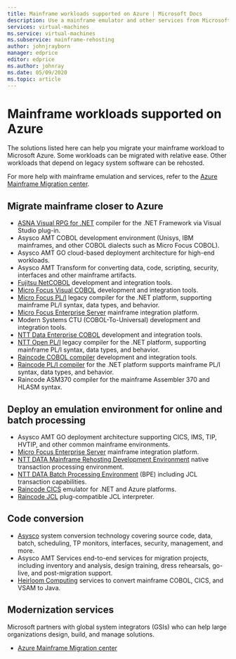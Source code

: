 ```yaml
---
title: Mainframe workloads supported on Azure | Microsoft Docs
description: Use a mainframe emulator and other services from Microsoft partners to rehost your mainframe workloads such as IBM Z-based systems using Microsoft Azure.
services: virtual-machines
ms.service: virtual-machines
ms.subservice: mainframe-rehosting
author: johnjrayborn
manager: edprice
editor: edprice
ms.author: johnray
ms.date: 05/09/2020
ms.topic: article
---
```


# Mainframe workloads supported on Azure

The solutions listed here can help you migrate your mainframe workload to Microsoft Azure. Some workloads can be migrated with relative ease. Other workloads that depend on legacy system software can be rehosted. 

For more help with mainframe emulation and services, refer to the [Azure Mainframe Migration center](https://azure.microsoft.com/migration/mainframe/).

## Migrate mainframe closer to Azure

- [ASNA Visual RPG for .NET](https://docs.asna.com/documentation/Help170/AVR/_HTML/AvrInstallationandsetup.htm) compiler for the .NET Framework via Visual Studio plug-in.
- Asysco AMT COBOL development environment (Unisys, IBM mainframes, and other COBOL dialects such as Micro Focus COBOL).
- Asysco AMT GO cloud-based deployment architecture for high-end workloads.
- Asysco AMT Transform for converting data, code, scripting, security, interfaces and other mainframe artifacts.
- [Fujitsu NetCOBOL](https://www.adaptigent.com/products/cobol-compiler/) development and integration tools.
- [Micro Focus Visual COBOL](https://www.microfocus.com/products/visual-cobol/) development and integration tools.
- [Micro Focus PL/I](https://www.microfocus.com/documentation/enterprise-developer/ed30/Eclipse/BKPUPUUSNGS040.html) legacy compiler for the .NET platform, supporting mainframe PL/I syntax, data types, and behavior.
- [Micro Focus Enterprise Server](https://www.microfocus.com/products/enterprise-suite/enterprise-server/) mainframe integration platform.
- Modern Systems CTU (COBOL-To-Universal) development and integration tools.
- [NTT Data Enterprise COBOL](https://us.nttdata.com/en/services/application-development-and-modernization) development and integration tools.
- [NTT Open PL/I](https://us.nttdata.com/en/services/application-development-and-modernization) legacy compiler for the .NET platform, supporting mainframe PL/I syntax, data types, and behavior.
- [Raincode COBOL compiler](https://www.raincode.com/products/cobol/) development and integration tools.
- [Raincode PL/I compiler](https://www.raincode.com/products/pli/) for the .NET platform supports mainframe PL/I syntax, data types, and behavior.
- Raincode ASM370 compiler for the mainframe Assembler 370 and HLASM syntax.

## Deploy an emulation environment for online and batch processing

- Asysco AMT GO deployment architecture supporting CICS, IMS, TIP, HVTIP, and other common mainframe environments.
- [Micro Focus Enterprise Server](https://www.microfocus.com/products/enterprise-suite/enterprise-server/) mainframe integration platform.
- [NTT DATA Mainframe Rehosting Development Environment](https://us.nttdata.com/en/-/media/assets/white-paper/apps-mainframe-re-hosting-development-environment-whitepaper.pdf) native transaction processing environment.
- [NTT DATA Batch Processing Environment](https://us.nttdata.com/en/-/media/assets/white-paper/apps-mainframe-re-hosting-development-environment-whitepaper.pdf) (BPE) including JCL transaction capabilities.
- [Raincode CICS](https://www.raincode.com/technical-landscape/cics/) emulator for .NET and Azure platforms.
- [Raincode JCL](https://www.raincode.com/products/jcl/) plug-compatible JCL interpreter.

## Code conversion

- [Asysco](https://asysco.com/) system conversion technology covering source code, data, batch, scheduling, TP monitors, interfaces, security, management, and more.
- Asysco AMT Services end-to-end services for migration projects, including inventory and analysis, design training, dress rehearsals, go-live, and post-migration support.
- [Heirloom Computing](https://www.heirloomcomputing.com/tag/convert-cobol-to-java/) services to convert mainframe COBOL, CICS, and VSAM to Java.

## Modernization services

Microsoft partners with global system integrators (GSIs) who can help large organizations design, build, and manage solutions. 

- [Azure Mainframe Migration center](https://azure.microsoft.com/migration/mainframe/)
